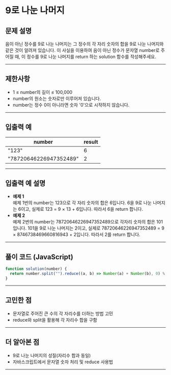 # 9로 나눈 나머지

## 문제 설명

음이 아닌 정수를 9로 나눈 나머지는 그 정수의 각 자리 숫자의 합을 9로 나눈 나머지와 같은 것이 알려져 있습니다.
이 사실을 이용하여 음이 아닌 정수가 문자열 number로 주어질 때, 이 정수를 9로 나눈 나머지를 return 하는 solution 함수를 작성해주세요.

---

## 제한사항

- 1 ≤ number의 길이 ≤ 100,000
- number의 원소는 숫자로만 이루어져 있습니다.
- number는 정수 0이 아니라면 숫자 '0'으로 시작하지 않습니다.

---

## 입출력 예

| number                 | result |
| ---------------------- | ------ |
| "123"                  | 6      |
| "78720646226947352489" | 2      |

---

## 입출력 예 설명

- **예제 1**  
  예제 1번의 number는 123으로 각 자리 숫자의 합은 6입니다. 6을 9로 나눈 나머지는 6이고, 실제로 123 = 9 × 13 + 6입니다. 따라서 6을 return 합니다.
- **예제 2**  
  예제 2번의 number는 78720646226947352489으로 각자리 숫자의 합은 101입니다. 101을 9로 나눈 나머지는 2이고, 실제로 78720646226947352489 = 9 × 8746738469660816943 + 2입니다. 따라서 2를 return 합니다.

---

## 풀이 코드 (JavaScript)

```javascript
function solution(number) {
  return number.split("").reduce((a, b) => Number(a) + Number(b), 0) % 9;
}
```

---

## 고민한 점

- 문자열로 주어진 큰 수의 각 자리수를 더하는 방법 고민
- reduce와 split을 활용해 각 자리수 합을 구함

---

## 더 알아본 점

- 9로 나눈 나머지의 성질(자리수 합과 동일)
- 자바스크립트에서 문자열 숫자 처리 및 reduce 사용법

---
